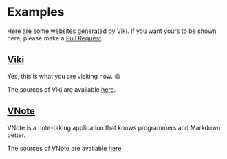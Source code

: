 # Examples
Here are some websites generated by Viki. If you want yours to be shown here, please make a [Pull Request](https://github.com/tamlok/viki/pulls).

## [Viki](https://tamlok.github.io/viki)
Yes, this is what you are visiting now. :smile:

The sources of Viki are available [here](https://github.com/tamlok/viki/tree/gh-pages).

## [VNote](https://tamlok.github.io/vnote)
VNote is a note-taking application that knows programmers and Markdown better.

The sources of VNote are available [here](https://github.com/tamlok/vnote/tree/gh-pages).

